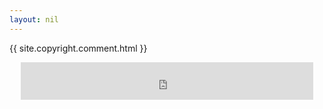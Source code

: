 ```yaml
---
layout: nil
---
```


{{ site.copyright.comment.html }}
<!DOCTYPE html>
<html>
  <head>
  </head>
  <body>
    <iframe
      allowtransparency="true" data-aa="453725" height="60" scrolling="no" src="https://ad.a-ads.com/453725?size=468x60"
      style="border: none; display: block; margin-left: auto; margin-right: auto; overflow: hidden; padding: 0;" width="468"></iframe>
  </body>
</html>
